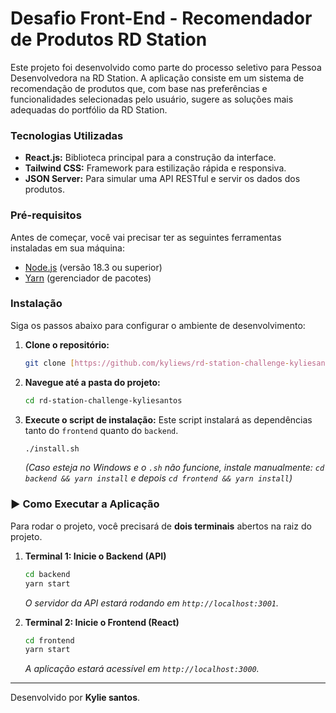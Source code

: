 # Desafio Front-End - Recomendador de Produtos RD Station

Este projeto foi desenvolvido como parte do processo seletivo para Pessoa Desenvolvedora na RD Station. A aplicação consiste em um sistema de recomendação de produtos que, com base nas preferências e funcionalidades selecionadas pelo usuário, sugere as soluções mais adequadas do portfólio da RD Station.

###  Tecnologias Utilizadas

* **React.js:** Biblioteca principal para a construção da interface.
* **Tailwind CSS:** Framework para estilização rápida e responsiva.
* **JSON Server:** Para simular uma API RESTful e servir os dados dos produtos.

### Pré-requisitos

Antes de começar, você vai precisar ter as seguintes ferramentas instaladas em sua máquina:
* [Node.js](https://nodejs.org/en/) (versão 18.3 ou superior)
* [Yarn](https://classic.yarnpkg.com/en/docs/install/) (gerenciador de pacotes)

###  Instalação

Siga os passos abaixo para configurar o ambiente de desenvolvimento:

1.  **Clone o repositório:**
    ```bash
    git clone [https://github.com/kyliews/rd-station-challenge-kyliesantos.git](https://github.com/kyliews/rd-station-challenge-kyliesantos.git)
    ```

2.  **Navegue até a pasta do projeto:**
    ```bash
    cd rd-station-challenge-kyliesantos
    ```

3.  **Execute o script de instalação:**
    Este script instalará as dependências tanto do `frontend` quanto do `backend`.
    ```bash
    ./install.sh
    ```
    *(Caso esteja no Windows e o `.sh` não funcione, instale manualmente: `cd backend && yarn install` e depois `cd frontend && yarn install`)*

### ▶️ Como Executar a Aplicação

Para rodar o projeto, você precisará de **dois terminais** abertos na raiz do projeto.

1.  **Terminal 1: Inicie o Backend (API)**
    ```bash
    cd backend
    yarn start
    ```
    *O servidor da API estará rodando em `http://localhost:3001`.*

2.  **Terminal 2: Inicie o Frontend (React)**
    ```bash
    cd frontend
    yarn start
    ```
    *A aplicação estará acessível em `http://localhost:3000`.*

---
Desenvolvido por **Kylie santos**.
